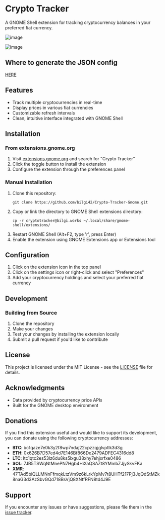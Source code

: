 # Crypto Tracker

A GNOME Shell extension for tracking cryptocurrency balances in your preferred fiat currency.

![image](https://github.com/user-attachments/assets/041bcd4c-79c3-418d-8fb0-95192acd6ab3)

![image](https://github.com/user-attachments/assets/54739d38-ffa0-4746-be25-ef19a6d9f927)

## Where to generate the JSON config

[HERE](https://bilgi42.github.io/polybar-crypto-track/)


## Features

- Track multiple cryptocurrencies in real-time
- Display prices in various fiat currencies
- Customizable refresh intervals
- Clean, intuitive interface integrated with GNOME Shell

## Installation

### From extensions.gnome.org

1. Visit [extensions.gnome.org](https://extensions.gnome.org) and search for "Crypto Tracker"
2. Click the toggle button to install the extension
3. Configure the extension through the preferences panel

### Manual Installation

1. Clone this repository:
   ```
   git clone https://github.com/bilgi42/Crypto-Tracker-Gnome.git
   ```
2. Copy or link the directory to GNOME Shell extensions directory:
   ```
   cp -r cryptotracker@bilgi.works ~/.local/share/gnome-shell/extensions/
   ```
3. Restart GNOME Shell (Alt+F2, type 'r', press Enter)
4. Enable the extension using GNOME Extensions app or Extensions tool

## Configuration

1. Click on the extension icon in the top panel
2. Click on the settings icon or right-click and select "Preferences"
3. Add your cryptocurrency holdings and select your preferred fiat currency

## Development

### Building from Source

1. Clone the repository
2. Make your changes
3. Test your changes by installing the extension locally
4. Submit a pull request if you'd like to contribute

## License

This project is licensed under the MIT License - see the [LICENSE](LICENSE) file for details.

## Acknowledgments

- Data provided by cryptocurrency price APIs
- Built for the GNOME desktop environment

## Donations

If you find this extension useful and would like to support its development, you can donate using the following cryptocurrency addresses:

- **BTC**: bc1qaze7e0k3y2f8wp7ndaj22cpzzqjglvptlk3d3g
- **ETH**: 0x626B7D57ed4d7E146Bf866De2479ADFEC4316dd8
- **LTC**: ltc1qtc2es53lz6du8ks5lxgu38xhy7ehjxrfxe0486
- **SOL**: 7JB5TSWqNtMnePN7Hgb4HiXaQSAZt8YMmbZJjySkvFKa
- **XMR**: 47TAd5biQLLMNnFfmqkLtzVm9z6kLrkYpMv7t8UHTf217Pj3JqQdStMZk8naG3d3AzSbvGQd718BsVjQ8XNtfRFN8td4J9E

## Support

If you encounter any issues or have suggestions, please file them in the [issue tracker](https://github.com/bilgi42/Crypto-Tracker-Gnome/issues).
